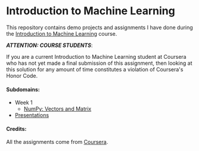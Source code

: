 # Introduction to Machine Learning

This repository contains demo projects and assignments I have done during the [Introduction to Machine Learning][machine-learning] course.

***ATTENTION: COURSE STUDENTS***:

If you are a current Introduction to Machine Learning student at Coursera who has not yet made a final submission of this assignment, then looking at this solution for any amount of time constitutes a violation of Coursera's Honor Code.

#### Subdomains:
- Week 1
	- [NumPy: Vectors and Matrix](./numpy-vectors-matrix)
- [Presentations](./presentations)

#### Credits:

All the assignments come from [Coursera][machine-learning].

[machine-learning]: https://www.coursera.org/learn/vvedenie-mashinnoe-obuchenie
